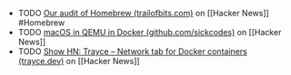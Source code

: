 - TODO [Our audit of Homebrew (trailofbits.com)](https://news.ycombinator.com/item?id=41114839) on [[Hacker News]] #Homebrew
- TODO [macOS in QEMU in Docker (github.com/sickcodes)](https://news.ycombinator.com/item?id=41116473) on [[Hacker News]]
- TODO [Show HN: Trayce – Network tab for Docker containers (trayce.dev)](https://news.ycombinator.com/item?id=41102981) on [[Hacker News]]